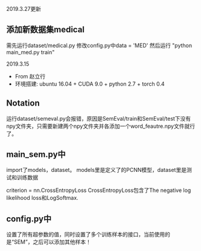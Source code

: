 2019.3.27更新
## 添加新数据集medical
需先运行dataset/medical.py
修改config.py中data = 'MED'
然后运行 "python main_med.py train"

2019.3.15

- From 赵立行
- 环境搭建: ubuntu 16.04 + CUDA 9.0 + python 2.7 + torch 0.4

## Notation
运行dataset/semeval.py会报错，原因是SemEval/train和SemEval/test下没有npy文件夹，只需要新建两个npy文件夹并各添加一个word_feautre.npy文件就行了。

## main_sem.py中
import了models，dataset。
models里是定义了的PCNN模型，dataset里是测试和训练数据

criterion = nn.CrossEntropyLoss
CrossEntropyLoss包含了The negative log likelihood loss和LogSoftmax.

## config.py中
设置了所有超参数的值，同时设置了多个训练样本的接口，当前使用的是“SEM”，之后可以添加其他样本！
